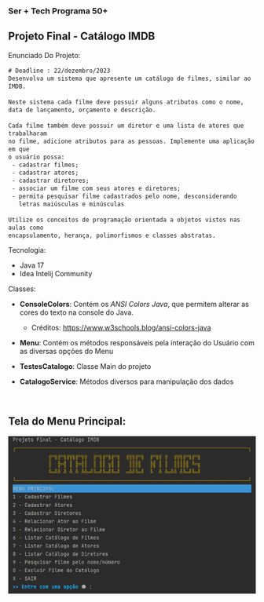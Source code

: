### Ser + Tech Programa 50+
## Projeto Final - Catálogo IMDB

Enunciado Do Projeto:

```
# Deadline : 22/dezembro/2023
Desenvolva um sistema que apresente um catálogo de filmes, similar ao IMDB.

Neste sistema cada filme deve possuir alguns atributos como o nome, 
data de lançamento, orçamento e descrição.

Cada filme também deve possuir um diretor e uma lista de atores que trabalharam 
no filme, adicione atributos para as pessoas. Implemente uma aplicação em que 
o usuário possa:
 - cadastrar filmes;
 - cadastrar atores;
 - cadastrar diretores;
 - associar um filme com seus atores e diretores;
 - permita pesquisar filme cadastrados pelo nome, desconsiderando 
   letras maiúsculas e minúsculas

Utilize os conceitos de programação orientada a objetos vistos nas aulas como 
encapsulamento, herança, polimorfismos e classes abstratas.
```

Tecnologia:
* Java 17
* Idea Intelij Community

Classes:
* **ConsoleColors**: Contém os *ANSI Colors Java*, 
que permitem alterar as cores do texto na console do Java.

  * Créditos: https://www.w3schools.blog/ansi-colors-java

* **Menu**: Contém os métodos responsáveis pela interação 
do Usuário com as diversas opções do Menu  

* **TestesCatalogo**: Classe Main do projeto
* **CatalogoService**: Métodos diversos para manipulação dos dados

<br>

## Tela do Menu Principal:
<img src="menu_principal.png" alt="Texto Alternativo">
